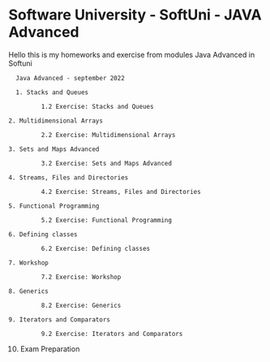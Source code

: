 # Software University - SoftUni - JAVA Advanced
Hello this is my homeworks and exercise from modules Java Advanced in Softuni



      Java Advanced - september 2022
  
      1. Stacks and Queues
  
             1.2 Exercise: Stacks and Queues
  
    2. Multidimensional Arrays
    
             2.2 Exercise: Multidimensional Arrays
  
    3. Sets and Maps Advanced
  
             3.2 Exercise: Sets and Maps Advanced
        
    4. Streams, Files and Directories
  
             4.2 Exercise: Streams, Files and Directories
  
    5. Functional Programming
  
             5.2 Exercise: Functional Programming
      
    6. Defining classes
  
             6.2 Exercise: Defining classes
  
    7. Workshop
  
             7.2 Exercise: Workshop
        
    8. Generics
  
             8.2 Exercise: Generics
        
    9. Iterators and Comparators
  
             9.2 Exercise: Iterators and Comparators
        
   10. Exam Preparation

